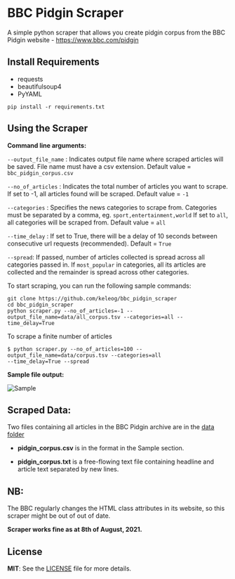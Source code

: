 # BBC Pidgin Scraper
A simple python scraper that allows you create pidgin corpus from the BBC Pidgin website - https://www.bbc.com/pidgin


## Install Requirements

- requests
- beautifulsoup4
- PyYAML

```
pip install -r requirements.txt
```

## Using the Scraper

**Command line arguments:**

```--output_file_name```  : Indicates output file name where scraped articles will be saved. File name must have a csv extension. Default value = ```bbc_pidgin_corpus.csv```

```--no_of_articles```  : Indicates the total number of articles you want to scrape. If set to -1, all articles found will be scraped. Default value = ```-1```

```--categories```  : Specifies the news categories to scrape from. Categories must be separated by a comma, eg. ```sport,entertainment,world``` If set to ```all```, all categories will be scraped from.  Default value = ```all```

```--time_delay``` : If set to True, there will be a delay of 10 seconds between consecutive url requests (recommended). Default = ```True```

```--spread```: If passed, number of articles collected is spread across all categories passed in. If `most_popular` in categories, all its articles are collected and the remainder is spread across other categories. 

To start scraping, you can run the following sample commands:

```
git clone https://github.com/keleog/bbc_pidgin_scraper
cd bbc_pidgin_scraper
python scraper.py --no_of_articles=-1 --output_file_name=data/all_corpus.tsv --categories=all --time_delay=True
```

To scrape a finite number of articles
```
$ python scraper.py --no_of_articles=100 --output_file_name=data/corpus.tsv --categories=all 
--time_delay=True --spread
```

**Sample file output:**


![Sample](./sample.png)


## Scraped Data:

Two files containing all articles in the BBC Pidgin archive are in the [data folder](./data)

- **pidgin_corpus.csv**  is in the format in the Sample section. 

- **pidgin_corpus.txt** is a free-flowing text file containing headline and article text separated by new lines. 


## NB:
The BBC regularly changes the HTML class attributes in its website, so this scraper might be out of out of date. 

**Scraper works fine as at 8th of August, 2021.**


## License
**MIT**: See the [LICENSE](LICENSE) file for more details.




